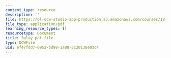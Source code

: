 ```yaml
---
content_type: resource
description: ''
file: https://ol-ocw-studio-app-production.s3.amazonaws.com/courses/18-06sc-linear-algebra-fall-2011/ef47fdd70952bd981a883c20138e03c4_Go2aLo7ZOlU.pdf
file_type: application/pdf
learning_resource_types: []
resourcetype: Document
title: 3play pdf file
type: OCWFile
uid: ef47fdd7-0952-bd98-1a88-3c20138e03c4
---
```

